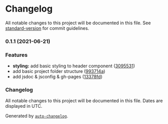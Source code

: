 # Changelog

All notable changes to this project will be documented in this file. See [standard-version](https://github.com/conventional-changelog/standard-version) for commit guidelines.

### 0.1.1 (2021-06-21)


### Features

* **styling:** add basic styling to header component ([3095531](https://github.com/CodeNameNinja/React-Food-Ordering-App/commit/3095531c50b197efbed87b75782714ac10ac2c38))
* add basic project folder structure ([993714a](https://github.com/CodeNameNinja/React-Food-Ordering-App/commit/993714a865d1b03f67f681df2bea43326c54b09f))
* add jsdoc & jsconfig & gh-pages ([13378fd](https://github.com/CodeNameNinja/React-Food-Ordering-App/commit/13378fd61be30acbede49ff6a867a691e451630e))

### Changelog

All notable changes to this project will be documented in this file. Dates are displayed in UTC.

Generated by [`auto-changelog`](https://github.com/CookPete/auto-changelog).
